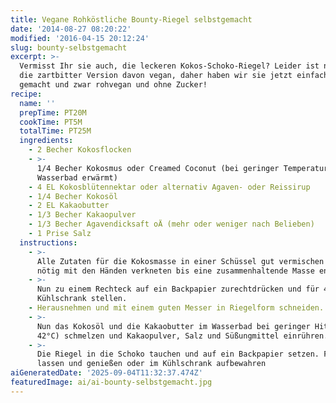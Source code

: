 ```yaml
---
title: Vegane Rohköstliche Bounty-Riegel selbstgemacht
date: '2014-08-27 08:20:22'
modified: '2016-04-15 20:12:24'
slug: bounty-selbstgemacht
excerpt: >-
  Vermisst Ihr sie auch, die leckeren Kokos-Schoko-Riegel? Leider ist nicht mal
  die zartbitter Version davon vegan, daher haben wir sie jetzt einfach selbst
  gemacht und zwar rohvegan und ohne Zucker!
recipe:
  name: ''
  prepTime: PT20M
  cookTime: PT5M
  totalTime: PT25M
  ingredients:
    - 2 Becher Kokosflocken
    - >-
      1/4 Becher Kokosmus oder Creamed Coconut (bei geringer Temperatur im
      Wasserbad erwärmt)
    - 4 EL Kokosblütennektar oder alternativ Agaven- oder Reissirup
    - 1/4 Becher Kokosöl
    - 2 EL Kakaobutter
    - 1/3 Becher Kakaopulver
    - 1/3 Becher Agavendicksaft oÄ (mehr oder weniger nach Belieben)
    - 1 Prise Salz
  instructions:
    - >-
      Alle Zutaten für die Kokosmasse in einer Schüssel gut vermischen und wenn
      nötig mit den Händen verkneten bis eine zusammenhaltende Masse entsteht.
    - >-
      Nun zu einem Rechteck auf ein Backpapier zurechtdrücken und für 4h in den
      Kühlschrank stellen.
    - Herausnehmen und mit einem guten Messer in Riegelform schneiden.
    - >-
      Nun das Kokosöl und die Kakaobutter im Wasserbad bei geringer Hitze (unter
      42°C) schmelzen und Kakaopulver, Salz und Süßungmittel einrühren.
    - >-
      Die Riegel in die Schoko tauchen und auf ein Backpapier setzen. Festwerden
      lassen und genießen oder im Kühlschrank aufbewahren
aiGeneratedDate: '2025-09-04T11:32:37.474Z'
featuredImage: ai/ai-bounty-selbstgemacht.jpg
---
```


